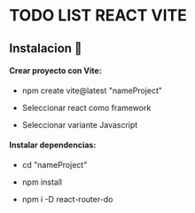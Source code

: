 # TODO LIST REACT VITE 

## Instalacion 📝 

#### Crear proyecto con Vite: 

 - npm create vite@latest "nameProject"
 
 - Seleccionar react como framework
 
 - Seleccionar variante Javascript
 
 #### Instalar dependencias:
 - cd "nameProject" 
 
 - npm install
 
 - npm i -D react-router-do
 
 


